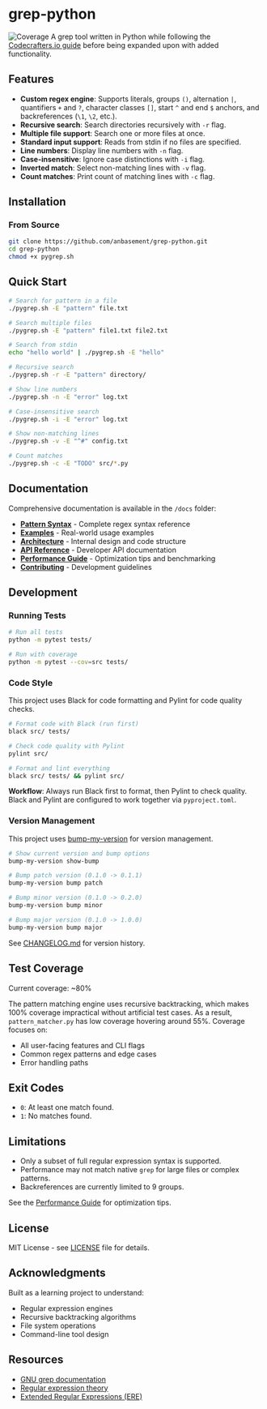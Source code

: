 # grep-python

![Coverage](./coverage.svg)
A grep tool written in Python while following the [Codecrafters.io guide](https://app.codecrafters.io/courses/grep/overview) before being expanded upon with added functionality.

## Features

- **Custom regex engine**: Supports literals, groups `()`, alternation `|`, quantifiers `+` and `?`, character classes `[]`, start `^` and end `$` anchors, and backreferences (`\1`, `\2`, etc.).
- **Recursive search**: Search directories recursively with `-r` flag.
- **Multiple file support**: Search one or more files at once.
- **Standard input support**: Reads from stdin if no files are specified.
- **Line numbers**: Display line numbers with `-n` flag.
- **Case-insensitive**: Ignore case distinctions with `-i` flag.
- **Inverted match**: Select non-matching lines with `-v` flag.
- **Count matches**: Print count of matching lines with `-c` flag.

## Installation

### From Source

```bash
git clone https://github.com/anbasement/grep-python.git
cd grep-python
chmod +x pygrep.sh
```

## Quick Start

```bash
# Search for pattern in a file
./pygrep.sh -E "pattern" file.txt

# Search multiple files
./pygrep.sh -E "pattern" file1.txt file2.txt

# Search from stdin
echo "hello world" | ./pygrep.sh -E "hello"

# Recursive search
./pygrep.sh -r -E "pattern" directory/

# Show line numbers
./pygrep.sh -n -E "error" log.txt

# Case-insensitive search
./pygrep.sh -i -E "error" log.txt

# Show non-matching lines
./pygrep.sh -v -E "^#" config.txt

# Count matches
./pygrep.sh -c -E "TODO" src/*.py
```

## Documentation

Comprehensive documentation is available in the `/docs` folder:

- **[Pattern Syntax](docs/pattern_syntax.md)** - Complete regex syntax reference
- **[Examples](docs/examples.md)** - Real-world usage examples
- **[Architecture](docs/architecture.md)** - Internal design and code structure
- **[API Reference](docs/api.md)** - Developer API documentation
- **[Performance Guide](docs/performance.md)** - Optimization tips and benchmarking
- **[Contributing](docs/contributing.md)** - Development guidelines

## Development

### Running Tests

```bash
# Run all tests
python -m pytest tests/

# Run with coverage
python -m pytest --cov=src tests/
```

### Code Style

This project uses Black for code formatting and Pylint for code quality checks.

```bash
# Format code with Black (run first)
black src/ tests/

# Check code quality with Pylint
pylint src/

# Format and lint everything
black src/ tests/ && pylint src/
```

**Workflow**: Always run Black first to format, then Pylint to check quality. Black and Pylint are configured to work together via `pyproject.toml`.

### Version Management

This project uses [bump-my-version](https://github.com/callowayproject/bump-my-version) for version management.

```bash
# Show current version and bump options
bump-my-version show-bump

# Bump patch version (0.1.0 -> 0.1.1)
bump-my-version bump patch

# Bump minor version (0.1.0 -> 0.2.0) 
bump-my-version bump minor

# Bump major version (0.1.0 -> 1.0.0)
bump-my-version bump major
```

See [CHANGELOG.md](CHANGELOG.md) for version history.

## Test Coverage

Current coverage: ~80%

The pattern matching engine uses recursive backtracking, which makes 100%
coverage impractical without artificial test cases. As a result, `pattern_matcher.py`
has low coverage hovering around 55%. Coverage focuses on:

- All user-facing features and CLI flags
- Common regex patterns and edge cases
- Error handling paths

## Exit Codes

- `0`: At least one match found.
- `1`: No matches found.

## Limitations

- Only a subset of full regular expression syntax is supported.
- Performance may not match native `grep` for large files or complex patterns.
- Backreferences are currently limited to 9 groups.

See the [Performance Guide](docs/performance.md) for optimization tips.

## License

MIT License - see [LICENSE](LICENSE) file for details.

## Acknowledgments

Built as a learning project to understand:

- Regular expression engines
- Recursive backtracking algorithms
- File system operations
- Command-line tool design

## Resources

- [GNU grep documentation](https://www.gnu.org/software/grep/manual/)
- [Regular expression theory](https://en.wikipedia.org/wiki/Regular_expression)
- [Extended Regular Expressions (ERE)](https://en.wikipedia.org/wiki/Regular_expression#POSIX_extended)
